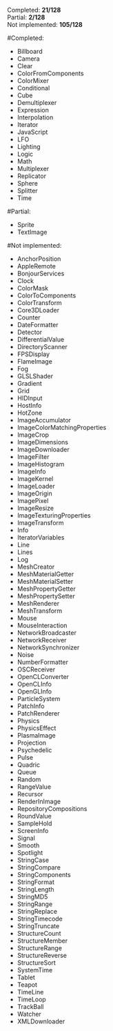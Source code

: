 Completed: **21/128**  
Partial: **2/128**  
Not implemented: **105/128**  

#Completed:

- Billboard
- Camera
- Clear
- ColorFromComponents
- ColorMixer
- Conditional
- Cube
- Demultiplexer
- Expression
- Interpolation
- Iterator
- JavaScript
- LFO
- Lighting
- Logic
- Math
- Multiplexer
- Replicator
- Sphere
- Splitter
- Time

#Partial:

- Sprite
- TextImage

#Not implemented:

- AnchorPosition
- AppleRemote
- BonjourServices
- Clock
- ColorMask
- ColorToComponents
- ColorTransform
- Core3DLoader
- Counter
- DateFormatter
- Detector
- DifferentialValue
- DirectoryScanner
- FPSDisplay
- FlameImage
- Fog
- GLSLShader
- Gradient
- Grid
- HIDInput
- HostInfo
- HotZone
- ImageAccumulator
- ImageColorMatchingProperties
- ImageCrop
- ImageDimensions
- ImageDownloader
- ImageFilter
- ImageHistogram
- ImageInfo
- ImageKernel
- ImageLoader
- ImageOrigin
- ImagePixel
- ImageResize
- ImageTexturingProperties
- ImageTransform
- Info
- IteratorVariables
- Line
- Lines
- Log
- MeshCreator
- MeshMaterialGetter
- MeshMaterialSetter
- MeshPropertyGetter
- MeshPropertySetter
- MeshRenderer
- MeshTransform
- Mouse
- MouseInteraction
- NetworkBroadcaster
- NetworkReceiver
- NetworkSynchronizer
- Noise
- NumberFormatter
- OSCReceiver
- OpenCLConverter
- OpenCLInfo
- OpenGLInfo
- ParticleSystem
- PatchInfo
- PatchRenderer
- Physics
- PhysicsEffect
- PlasmaImage
- Projection
- Psychedelic
- Pulse
- Quadric
- Queue
- Random
- RangeValue
- Recursor
- RenderInImage
- RepositoryCompositions
- RoundValue
- SampleHold
- ScreenInfo
- Signal
- Smooth
- Spotlight
- StringCase
- StringCompare
- StringComponents
- StringFormat
- StringLength
- StringMD5
- StringRange
- StringReplace
- StringTimecode
- StringTruncate
- StructureCount
- StructureMember
- StructureRange
- StructureReverse
- StructureSort
- SystemTime
- Tablet
- Teapot
- TimeLine
- TimeLoop
- TrackBall
- Watcher
- XMLDownloader
